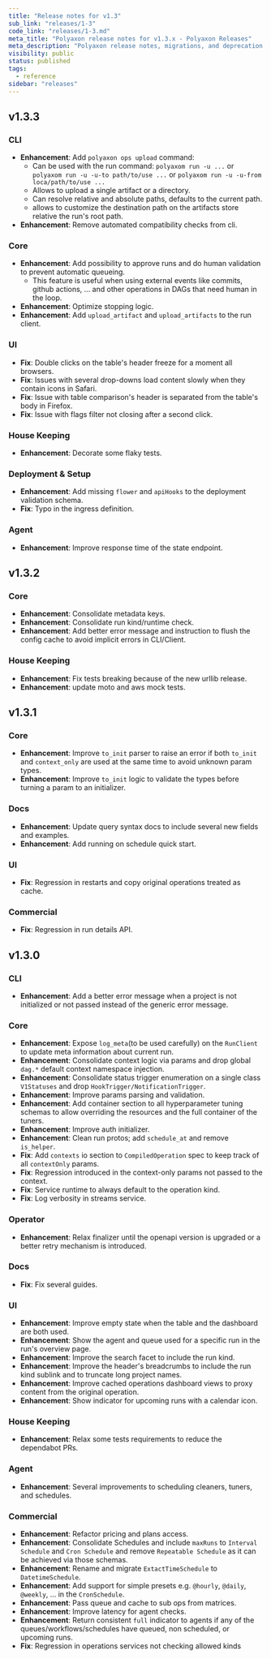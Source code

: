 ```yaml
---
title: "Release notes for v1.3"
sub_link: "releases/1-3"
code_link: "releases/1-3.md"
meta_title: "Polyaxon release notes for v1.3.x - Polyaxon Releases"
meta_description: "Polyaxon release notes, migrations, and deprecation notes for v1.3.x."
visibility: public
status: published
tags:
  - reference
sidebar: "releases"
---
```


## v1.3.3

### CLI

 * **Enhancement**: Add `polyaxon ops upload` command:
   * Can be used with the run command: `polyaxom run -u ...` or `polyaxom run -u -u-to path/to/use ...`  or `polyaxom run -u -u-from loca/path/to/use ...`  
   * Allows to upload a single artifact or a directory.
   * Can resolve relative and absolute paths, defaults to the current path.
   * allows to customize the destination path on the artifacts store relative the run's root path.
 * **Enhancement**: Remove automated compatibility checks from cli.

### Core

 * **Enhancement**: Add possibility to approve runs and do human validation to prevent automatic queueing.
   * This feature is useful when using external events like commits, github actions, ... and other operations in DAGs that need human in the loop.
 * **Enhancement**: Optimize stopping logic.
 * **Enhancement**: Add `upload_artifact` and `upload_artifacts` to the run client.

### UI

 * **Fix**: Double clicks on the table's header freeze for a moment all browsers.
 * **Fix**: Issues with several drop-downs load content slowly when they contain icons in Safari.
 * **Fix**: Issue with table comparison's header is separated from the table's body in Firefox.
 * **Fix**: Issue with flags filter not closing after a second click.

### House Keeping

 * **Enhancement**: Decorate some flaky tests.
 
### Deployment & Setup

 * **Enhancement**: Add missing `flower` and `apiHooks` to the deployment validation schema.
 * **Fix**: Typo in the ingress definition.

### Agent

 * **Enhancement**: Improve response time of the state endpoint.

## v1.3.2

### Core

 * **Enhancement**: Consolidate metadata keys.
 * **Enhancement**: Consolidate run kind/runtime check.
 * **Enhancement**: Add better error message and instruction to flush the config cache to avoid implicit errors in CLI/Client.

### House Keeping

 * **Enhancement**: Fix tests breaking because of the new urllib release.
 * **Enhancement**: update moto and aws mock tests. 

## v1.3.1

### Core
 
 * **Enhancement**: Improve `to_init` parser to raise an error if both `to_init` and `context_only` are used at the same time to avoid unknown param types.
 * **Enhancement**: Improve `to_init` logic to validate the types before turning a param to an initializer.

### Docs

 * **Enhancement**: Update query syntax docs to include several new fields and examples.
 * **Enhancement**: Add running on schedule quick start.  

### UI

 * **Fix**: Regression in restarts and copy original operations treated as cache.

### Commercial

 * **Fix**: Regression in run details API.

## v1.3.0

### CLI

 * **Enhancement**: Add a better error message when a project is not initialized or not passed instead of the generic error message.

### Core

 * **Enhancement**: Expose `log_meta`(to be used carefully) on the `RunClient` to update meta information about current run.
 * **Enhancement**: Consolidate context logic via params and drop global `dag.*` default context namespace injection.
 * **Enhancement**: Consolidate status trigger enumeration on a single class `V1Statuses` and drop `HookTrigger/NotificationTrigger`. 
 * **Enhancement**: Improve params parsing and validation.
 * **Enhancement**: Add container section to all hyperparameter tuning schemas to allow overriding the resources and the full container of the tuners.
 * **Enhancement**: Improve auth initializer.
 * **Enhancement**: Clean run protos; add `schedule_at` and remove `is_helper`.  
 * **Fix**: Add `contexts` io section to `CompiledOperation` spec to keep track of all `contextOnly` params.
 * **Fix**: Regression introduced in the context-only params not passed to the context.
 * **Fix**: Service runtime to always default to the operation kind.
 * **Fix**: Log verbosity in streams service.
 
### Operator

 * **Enhancement**: Relax finalizer until the openapi version is upgraded or a better retry mechanism is introduced.

### Docs

 * **Fix**: Fix several guides.

### UI

 * **Enhancement**: Improve empty state when the table and the dashboard are both used.
 * **Enhancement**: Show the agent and queue used for a specific run in the run's overview page.
 * **Enhancement**: Improve the search facet to include the run kind.
 * **Enhancement**: Improve the header's breadcrumbs to include the run kind sublink and to truncate long project names.
 * **Enhancement**: Improve cached operations dashboard views to proxy content from the original operation.
 * **Enhancement**: Show indicator for upcoming runs with a calendar icon.

### House Keeping

 * **Enhancement**: Relax some tests requirements to reduce the dependabot PRs.

### Agent

 * **Enhancement**: Several improvements to scheduling cleaners, tuners, and schedules.

### Commercial

 * **Enhancement**: Refactor pricing and plans access.
 * **Enhancement**: Consolidate Schedules and include `maxRuns` to `Interval Schedule` and `Cron Schedule` and remove `Repeatable Schedule` as it can be achieved via those schemas.
 * **Enhancement**: Rename and migrate `ExtactTimeSchedule` to `DatetimeSchedule`.
 * **Enhancement**: Add support for simple presets e.g. `@hourly`, `@daily`, `@weekly`, ... in the `CronSchedule`.
 * **Enhancement**: Pass queue and cache to sub ops from matrices.
 * **Enhancement**: Improve latency for agent checks.
 * **Enhancement**: Return consistent `full` indicator to agents if any of the queues/workflows/schedules have queued, non scheduled, or upcoming runs.  
 * **Fix**: Regression in operations services not checking allowed kinds 
